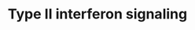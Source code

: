 ---
annotations:
- id: PW:0000209
  parent: signaling pathway
  type: Pathway Ontology
  value: Jak-Stat signaling pathway
- id: PW:0000896
  parent: signaling pathway
  type: Pathway Ontology
  value: type II interferon signaling pathway
authors:
- Thomas
- MaintBot
- Khanspers
- Ddigles
- Mkutmon
- Egonw
- Eweitz
citedin:
- link: PMC8751594
  title: DNA methylation of ARHGAP30 is negatively associated with ARHGAP30 expression
    in lung adenocarcinoma, which reduces tumor immunity and is detrimental to patient
    survival (2021)
- link: PMC8200404
  title: Assessing the Contribution of Relative Macrophage Frequencies to Subcutaneous
    Adipose Tissue (2021)
- link: PMC8083324
  title: Bioinformatics and system biology approach to identify the influences of
    SARS-CoV-2 infections to idiopathic pulmonary fibrosis and chronic obstructive
    pulmonary disease patients (2021)
- link: PMC7756074
  title: A Network-Based Analysis Reveals the Mechanism Underlying Vitamin D in Suppressing
    Cytokine Storm and Virus in SARS-CoV-2 Infection (2020)
- link: PMC7702209
  title: LMWF5A suppresses cytokine release by modulating select inflammatory transcription
    factor activity in stimulated PBMC (2020)
- link: PMC6695383
  title: Long-term cardiovascular disorders in the STOX1 mouse model of preeclampsia
    (2019)
- link: PMC4882019
  title: Temporal Expression of Peripheral Blood Leukocyte Biomarkers in a Macaca
    fascicularis Infection Model of Tuberculosis; Comparison with Human Datasets and
    Analysis with Parametric/Non-parametric Tools for Improved Diagnostic Biomarker
    Identification (2016)
- link: PMC3350524
  title: Prolactin Receptor in Primary Hyperparathyroidism – Expression, Functionality
    and Clinical Correlations (2012)
- link: PMC3271737
  title: Proteomic Consequences of a Single Gene Mutation in a Colorectal Cancer Model
    (2011)
- link: PMC9607846
  title: 'Discovering Common Pathogenic Mechanisms of COVID-19 and Parkinson Disease:
    An Integrated Bioinformatics Analysis (2022)'
- link: PMC9537444
  title: Bioinformatics and systems-biology analysis to determine the effects of Coronavirus
    disease 2019 on patients with allergic asthma (2022)
- link: 10.1016/j.compbiomed.2021.104243
  title: Construction and analysis of protein-protein interaction network of non-alcoholic
    fatty liver disease
- link: 10.1016/j.humgen.2022.201135
  title: In silico transcriptional analysis of asymptomatic and severe COVID-19 patients
    reveals the susceptibility of severe patients to other comorbidities and non-viral
    pathological conditions (2023)
- link: 10.1155/2022/3515001
  title: Combination of Enrichment Using Gene Ontology and Transcriptomic Analysis
    Revealed Contribution of Interferon Signaling to Severity of COVID-19 (2022)
- link: 10.1016/j.bbrep.2023.101602
  title: Statistical and network analyses reveal mechanisms for the enhancement of
    macrophage immunity by manganese in Mycobacterium tuberculosis infection (2024)
- link: 10.3390/pathogens12111373
  title: Transcriptional Profiling of SARS-CoV-2-Infected Calu-3 Cells Reveals Immune-Related
    Signaling Pathways (2024)
- link: 10.1016/j.stemcr.2023.05.007
  title: Parallel use of human stem cell lung and heart models provide insights for
    SARS-CoV-2 treatment (2023)
communities:
- CPTAC
- PancCanNet
description: Adapted from Raza et al. (2008). This pathway is initiated by IFNG binding
  to its receptor and a subsequent phosphorylation cascade involving a number of the
  JAK and STAT family of proteins. Several transcriptionally active complexes are
  formed (STAT1 homodimer, ISGF3 complex, STAT1:STAT1:IRF9 complex) and the pathway
  culminates with the transcriptional activation of target genes. [1]  Proteins on
  this pathway have targeted assays available via the [CPTAC Assay Portal](https://assays.cancer.gov/available_assays?wp_id=WP619).
last-edited: 2025-03-04
ndex: fdb30b71-8b61-11eb-9e72-0ac135e8bacf
organisms:
- Homo sapiens
redirect_from:
- /index.php/Pathway:WP619
- /instance/WP619
- /instance/WP619_r137117
revision: r137117
schema-jsonld:
- '@context': https://schema.org/
  '@id': https://wikipathways.github.io/pathways/WP619.html
  '@type': Dataset
  creator:
    '@type': Organization
    name: WikiPathways
  description: Adapted from Raza et al. (2008). This pathway is initiated by IFNG
    binding to its receptor and a subsequent phosphorylation cascade involving a number
    of the JAK and STAT family of proteins. Several transcriptionally active complexes
    are formed (STAT1 homodimer, ISGF3 complex, STAT1:STAT1:IRF9 complex) and the
    pathway culminates with the transcriptional activation of target genes. [1]  Proteins
    on this pathway have targeted assays available via the [CPTAC Assay Portal](https://assays.cancer.gov/available_assays?wp_id=WP619).
  keywords:
  - (ISGF3)
  - CIITA
  - CXCL10
  - CXCL9
  - CYBB
  - EIF2AK2
  - G1P2
  - G1P3
  - GBP1
  - HIST2H4
  - HLA-B
  - ICAM1
  - IFIT2
  - IFNA
  - IFNB1
  - IFNG
  - IFNGR1
  - IFNGR2
  - IL1B
  - IRF1
  - IRF2
  - IRF4
  - IRF8
  - IRF8 [P]
  - IRF9
  - JAK1
  - JAK2
  - NOS2A
  - OAS1
  - PRKCD
  - PSMB9
  - PTP
  - PTPN11
  - SOCS1
  - SOCS3
  - SPI1
  - STAT1
  - STAT1 [P]
  - STAT2
  - STAT2 [P]
  - TAP1
  license: CC0
  name: Type II interferon signaling
seo: CreativeWork
title: Type II interferon signaling
wpid: WP619
---